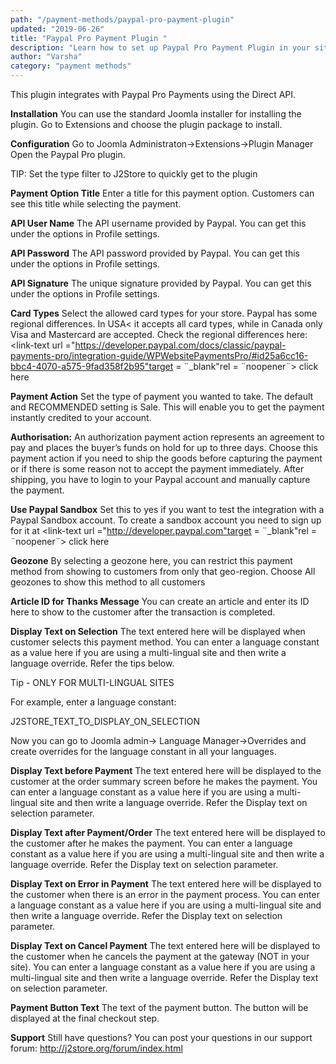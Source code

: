 ```yaml
---
path: "/payment-methods/paypal-pro-payment-plugin"
updated: "2019-06-26"
title: "Paypal Pro Payment Plugin "
description: "Learn how to set up Paypal Pro Payment Plugin in your site."
author: "Varsha"
category: "payment methods"
---
```


This plugin integrates with Paypal Pro Payments using the Direct API.

**Installation**
You can use the standard Joomla installer for installing the plugin. Go to Extensions and choose the plugin package to install.

**Configuration**
Go to Joomla Administraton->Extensions->Plugin Manager Open the Paypal Pro plugin.

TIP: Set the type filter to J2Store to quickly get to the plugin

**Payment Option Title**
Enter a title for this payment option. Customers can see this title while selecting the payment.

**API User Name**
The API username provided by Paypal. You can get this under the options in Profile settings.

**API Password**
The API password provided by Paypal. You can get this under the options in Profile settings.

**API Signature**
The unique signature provided by Paypal. You can get this under the options in Profile settings.

**Card Types**
Select the allowed card types for your store. Paypal has some regional differences. In USA< it accepts all card types, while in Canada only Visa and Mastercard are accepted. Check the regional differences here: <link-text url ="https://developer.paypal.com/docs/classic/paypal-payments-pro/integration-guide/WPWebsitePaymentsPro/#id25a6cc16-bbc4-4070-a575-9fad358f2b95"target = ¨_blank"rel = ¨noopener¨> click here </link-text>

**Payment Action**
Set the type of payment you wanted to take. The default and RECOMMENDED setting is Sale. This will enable you to get the payment instantly credited to your account.

**Authorisation:** 
An authorization payment action represents an agreement to pay and places the buyer’s funds on hold for up to three days. Choose this payment action if you need to ship the goods before capturing the payment or if there is some reason not to accept the payment immediately. After shipping, you have to login to your Paypal account and manually capture the payment.

**Use Paypal Sandbox**
Set this to yes if you want to test the integration with a Paypal Sandbox account. To create a sandbox account you need to sign up for it at <link-text url ="http://developer.paypal.com"target = ¨_blank"rel = ¨noopener¨> click here </link-text>

**Geozone**
By selecting a geozone here, you can restrict this payment method from showing to customers from only that geo-region. Choose All geozones to show this method to all customers

**Article ID for Thanks Message**
You can create an article and enter its ID here to show to the customer after the transaction is completed.

**Display Text on Selection**
The text entered here will be displayed when customer selects this payment method.
You can enter a language constant as a value here if you are using a multi-lingual site and then write a language override. Refer the tips below.

Tip - ONLY FOR MULTI-LINGUAL SITES

For example, enter a language constant:

J2STORE_TEXT_TO_DISPLAY_ON_SELECTION

Now you can go to Joomla admin-> Language Manager->Overrides and create overrides for the language constant in all your languages.

**Display Text before Payment**
The text entered here will be displayed to the customer at the order summary screen before he makes the payment.
You can enter a language constant as a value here if you are using a multi-lingual site and then write a language override. Refer the Display text on selection parameter.

**Display Text after Payment/Order**
The text entered here will be displayed to the customer after he makes the payment.
You can enter a language constant as a value here if you are using a multi-lingual site and then write a language override. Refer the Display text on selection parameter.

**Display Text on Error in Payment**
The text entered here will be displayed to the customer when there is an error in the payment process.
You can enter a language constant as a value here if you are using a multi-lingual site and then write a language override. Refer the Display text on selection parameter.

**Display Text on Cancel Payment**
The text entered here will be displayed to the customer when he cancels the payment at the gateway (NOT in your site).
You can enter a language constant as a value here if you are using a multi-lingual site and then write a language override. Refer the Display text on selection parameter.

**Payment Button Text**
The text of the payment button. The button will be displayed at the final checkout step.

**Support**
Still have questions? You can post your questions in our support forum: http://j2store.org/forum/index.html

